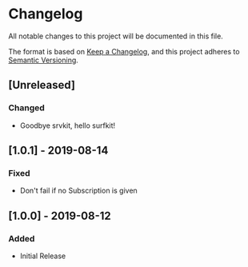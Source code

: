 # Changelog
All notable changes to this project will be documented in this file.

The format is based on [Keep a Changelog](https://keepachangelog.com/en/1.0.0/),
and this project adheres to [Semantic Versioning](https://semver.org/spec/v2.0.0.html).

## [Unreleased]
### Changed
- Goodbye srvkit, hello surfkit!

## [1.0.1] - 2019-08-14
### Fixed
- Don't fail if no Subscription is given

## [1.0.0] - 2019-08-12
### Added
- Initial Release